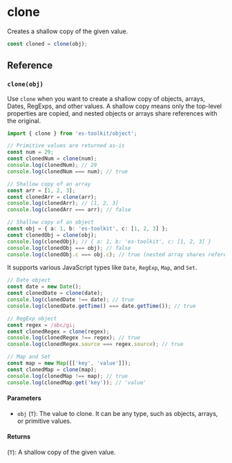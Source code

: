 # clone

Creates a shallow copy of the given value.

```typescript
const cloned = clone(obj);
```

## Reference

### `clone(obj)`

Use `clone` when you want to create a shallow copy of objects, arrays, Dates, RegExps, and other values. A shallow copy means only the top-level properties are copied, and nested objects or arrays share references with the original.

```typescript
import { clone } from 'es-toolkit/object';

// Primitive values are returned as-is
const num = 29;
const clonedNum = clone(num);
console.log(clonedNum); // 29
console.log(clonedNum === num); // true

// Shallow copy of an array
const arr = [1, 2, 3];
const clonedArr = clone(arr);
console.log(clonedArr); // [1, 2, 3]
console.log(clonedArr === arr); // false

// Shallow copy of an object
const obj = { a: 1, b: 'es-toolkit', c: [1, 2, 3] };
const clonedObj = clone(obj);
console.log(clonedObj); // { a: 1, b: 'es-toolkit', c: [1, 2, 3] }
console.log(clonedObj === obj); // false
console.log(clonedObj.c === obj.c); // true (nested array shares reference due to shallow copy)
```

It supports various JavaScript types like `Date`, `RegExp`, `Map`, and `Set`.

```typescript
// Date object
const date = new Date();
const clonedDate = clone(date);
console.log(clonedDate !== date); // true
console.log(clonedDate.getTime() === date.getTime()); // true

// RegExp object
const regex = /abc/gi;
const clonedRegex = clone(regex);
console.log(clonedRegex !== regex); // true
console.log(clonedRegex.source === regex.source); // true

// Map and Set
const map = new Map([['key', 'value']]);
const clonedMap = clone(map);
console.log(clonedMap !== map); // true
console.log(clonedMap.get('key')); // 'value'
```

#### Parameters

- `obj` (`T`): The value to clone. It can be any type, such as objects, arrays, or primitive values.

#### Returns

(`T`): A shallow copy of the given value.
